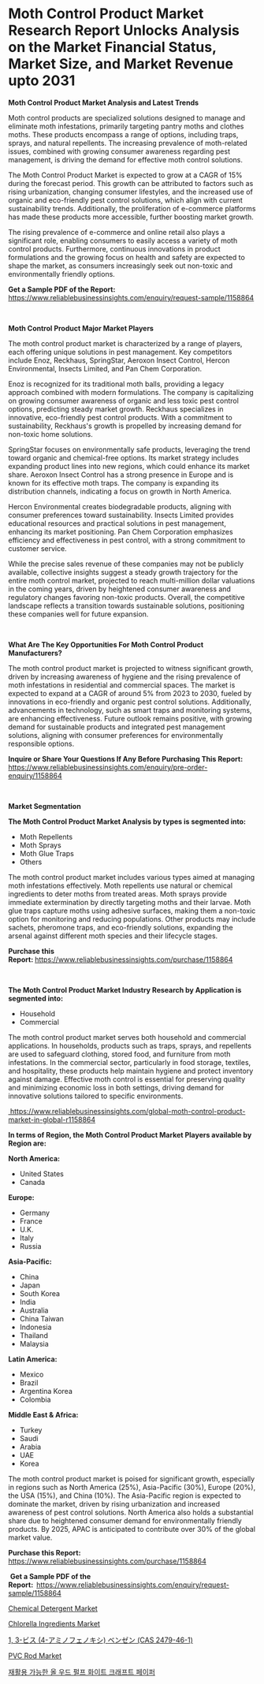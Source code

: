 <p><h1>Moth Control Product Market Research Report Unlocks Analysis on the Market Financial Status, Market Size, and Market Revenue upto 2031</h1></p><p><strong>Moth Control Product Market Analysis and Latest Trends</strong></p>
<p><p>Moth control products are specialized solutions designed to manage and eliminate moth infestations, primarily targeting pantry moths and clothes moths. These products encompass a range of options, including traps, sprays, and natural repellents. The increasing prevalence of moth-related issues, combined with growing consumer awareness regarding pest management, is driving the demand for effective moth control solutions.</p><p>The Moth Control Product Market is expected to grow at a CAGR of 15% during the forecast period. This growth can be attributed to factors such as rising urbanization, changing consumer lifestyles, and the increased use of organic and eco-friendly pest control solutions, which align with current sustainability trends. Additionally, the proliferation of e-commerce platforms has made these products more accessible, further boosting market growth. </p><p>The rising prevalence of e-commerce and online retail also plays a significant role, enabling consumers to easily access a variety of moth control products. Furthermore, continuous innovations in product formulations and the growing focus on health and safety are expected to shape the market, as consumers increasingly seek out non-toxic and environmentally friendly options.</p></p>
<p><strong>Get a Sample PDF of the Report:&nbsp;</strong> <a href="https://www.reliablebusinessinsights.com/enquiry/request-sample/1158864">https://www.reliablebusinessinsights.com/enquiry/request-sample/1158864</a></p>
<p>&nbsp;</p>
<p><strong>Moth Control Product Major Market Players</strong></p>
<p><p>The moth control product market is characterized by a range of players, each offering unique solutions in pest management. Key competitors include Enoz, Reckhaus, SpringStar, Aeroxon Insect Control, Hercon Environmental, Insects Limited, and Pan Chem Corporation. </p><p>Enoz is recognized for its traditional moth balls, providing a legacy approach combined with modern formulations. The company is capitalizing on growing consumer awareness of organic and less toxic pest control options, predicting steady market growth. Reckhaus specializes in innovative, eco-friendly pest control products. With a commitment to sustainability, Reckhaus's growth is propelled by increasing demand for non-toxic home solutions.</p><p>SpringStar focuses on environmentally safe products, leveraging the trend toward organic and chemical-free options. Its market strategy includes expanding product lines into new regions, which could enhance its market share. Aeroxon Insect Control has a strong presence in Europe and is known for its effective moth traps. The company is expanding its distribution channels, indicating a focus on growth in North America.</p><p>Hercon Environmental creates biodegradable products, aligning with consumer preferences toward sustainability. Insects Limited provides educational resources and practical solutions in pest management, enhancing its market positioning. Pan Chem Corporation emphasizes efficiency and effectiveness in pest control, with a strong commitment to customer service.</p><p>While the precise sales revenue of these companies may not be publicly available, collective insights suggest a steady growth trajectory for the entire moth control market, projected to reach multi-million dollar valuations in the coming years, driven by heightened consumer awareness and regulatory changes favoring non-toxic products. Overall, the competitive landscape reflects a transition towards sustainable solutions, positioning these companies well for future expansion.</p></p>
<p>&nbsp;</p>
<p><strong>What Are The Key Opportunities For Moth Control Product Manufacturers?</strong></p>
<p><p>The moth control product market is projected to witness significant growth, driven by increasing awareness of hygiene and the rising prevalence of moth infestations in residential and commercial spaces. The market is expected to expand at a CAGR of around 5% from 2023 to 2030, fueled by innovations in eco-friendly and organic pest control solutions. Additionally, advancements in technology, such as smart traps and monitoring systems, are enhancing effectiveness. Future outlook remains positive, with growing demand for sustainable products and integrated pest management solutions, aligning with consumer preferences for environmentally responsible options.</p></p>
<p><strong>Inquire or Share Your Questions If Any Before Purchasing This Report:</strong> <a href="https://www.reliablebusinessinsights.com/enquiry/pre-order-enquiry/1158864">https://www.reliablebusinessinsights.com/enquiry/pre-order-enquiry/1158864</a></p>
<p>&nbsp;</p>
<p><strong>Market Segmentation</strong></p>
<p><strong>The Moth Control Product Market Analysis by types is segmented into:</strong></p>
<p><ul><li>Moth Repellents</li><li>Moth Sprays</li><li>Moth Glue Traps</li><li>Others</li></ul></p>
<p><p>The moth control product market includes various types aimed at managing moth infestations effectively. Moth repellents use natural or chemical ingredients to deter moths from treated areas. Moth sprays provide immediate extermination by directly targeting moths and their larvae. Moth glue traps capture moths using adhesive surfaces, making them a non-toxic option for monitoring and reducing populations. Other products may include sachets, pheromone traps, and eco-friendly solutions, expanding the arsenal against different moth species and their lifecycle stages.</p></p>
<p><strong>Purchase this Report:&nbsp;</strong><a href="https://www.reliablebusinessinsights.com/purchase/1158864">https://www.reliablebusinessinsights.com/purchase/1158864</a></p>
<p>&nbsp;</p>
<p><strong>The Moth Control Product Market Industry Research by Application is segmented into:</strong></p>
<p><ul><li>Household</li><li>Commercial</li></ul></p>
<p><p>The moth control product market serves both household and commercial applications. In households, products such as traps, sprays, and repellents are used to safeguard clothing, stored food, and furniture from moth infestations. In the commercial sector, particularly in food storage, textiles, and hospitality, these products help maintain hygiene and protect inventory against damage. Effective moth control is essential for preserving quality and minimizing economic loss in both settings, driving demand for innovative solutions tailored to specific environments.</p></p>
<p><a href="https://www.reliablebusinessinsights.com/global-moth-control-product-market-in-global-r1158864">&nbsp;https://www.reliablebusinessinsights.com/global-moth-control-product-market-in-global-r1158864</a></p>
<p><strong>In terms of Region, the Moth Control Product Market Players available by Region are:</strong></p>
<p>
    <p> <strong> North America: </strong>
        <ul>
            <li>United States</li>
            <li>Canada</li>
        </ul>
        </p> 
    <p> <strong> Europe: </strong>
        <ul>
            <li>Germany</li>
            <li>France</li>
            <li>U.K.</li>
            <li>Italy</li>
            <li>Russia</li>
        </ul>
        </p> 
    <p> <strong> Asia-Pacific: </strong>
        <ul>
            <li>China</li>
            <li>Japan</li>
            <li>South Korea</li>
            <li>India</li>
            <li>Australia</li>
            <li>China Taiwan</li>
            <li>Indonesia</li>
            <li>Thailand</li>
            <li>Malaysia</li>
        </ul>
        </p> 
    <p> <strong> Latin America: </strong>
        <ul>
            <li>Mexico</li>
            <li>Brazil</li>
            <li>Argentina Korea</li>
            <li>Colombia</li>
        </ul>
        </p> 
    <p> <strong> Middle East & Africa: </strong>
        <ul>
            <li>Turkey</li>
            <li>Saudi</li>
            <li>Arabia</li>
            <li>UAE</li>
            <li>Korea</li>
        </ul>
    </p>
    </p>
<p><p>The moth control product market is poised for significant growth, especially in regions such as North America (25%), Asia-Pacific (30%), Europe (20%), the USA (15%), and China (10%). The Asia-Pacific region is expected to dominate the market, driven by rising urbanization and increased awareness of pest control solutions. North America also holds a substantial share due to heightened consumer demand for environmentally friendly products. By 2025, APAC is anticipated to contribute over 30% of the global market value.</p></p>
<p><strong>Purchase this Report: </strong><a href="https://www.reliablebusinessinsights.com/purchase/1158864">https://www.reliablebusinessinsights.com/purchase/1158864</a></p>
<p>&nbsp;<strong>Get a Sample PDF of the Report:&nbsp;&nbsp;</strong><a href="https://www.reliablebusinessinsights.com/enquiry/request-sample/1158864">https://www.reliablebusinessinsights.com/enquiry/request-sample/1158864</a></p>
<p><strong></strong></p>
<p><p><a href="https://issuu.com/reportprime-2/docs/chemical-detergent-market-size-2030_e2630f798b1778">Chemical Detergent Market</a></p><p><a href="https://www.linkedin.com/pulse/chlorella-ingredients-market-trends-regional-insights-forecasted-tpvpf?trackingId=eQGTx9CxR8ybeKEdf4%2FTDw%3D%3D">Chlorella Ingredients Market</a></p><p><a href="https://medium.com/@rusty-marie2024/1-3-bis-4-aminophenoxy-benzene-cas-2479-46-1-market-%E3%81%AF-%E3%82%B3%E3%82%B9%E3%83%88%E7%AE%A1%E7%90%86%E3%81%A8%E5%8A%B9%E7%8E%87%E5%90%91%E4%B8%8A%E3%82%92%E5%84%AA%E5%85%88%E3%81%97%E3%81%BE%E3%81%99-2ed111bf0860">1, 3-ビス (4-アミノフェノキシ) ベンゼン (CAS 2479-46-1)</a></p><p><a href="https://issuu.com/reportprime-2/docs/pvc-rod-market-size-2030.pptx_f1935c20674292">PVC Rod Market</a></p><p><a href="https://medium.com/@arthuralety6767836754/recyclable-all-wood-pulp-white-kraft-paper-market-%EC%9D%98-%EA%B8%80%EB%A1%9C%EB%B2%8C-%EC%8B%9C%EC%9E%A5-%EA%B0%9C%EC%9A%94%EB%8A%94-%EC%A0%84-%EC%84%B8%EA%B3%84-%EB%B0%8F-%EC%A3%BC%EC%9A%94-%EC%8B%9C%EC%9E%A5%EC%9D%98-%EC%82%B0%EC%97%85%EC%97%90-%EC%98%81%ED%96%A5%EC%9D%84-%EB%AF%B8%EC%B9%98%EB%8A%94-%EC%A3%BC%EC%9A%94-%ED%8A%B8%EB%A0%8C%EB%93%9C%EC%97%90-5215ff8d860b">재활용 가능한 올 우드 펄프 화이트 크래프트 페이퍼</a></p></p>